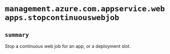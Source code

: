 # `management.azure.com.appservice.webapps.stopcontinuouswebjob`

## `summary`
Stop a continuous web job for an app, or a deployment slot.


